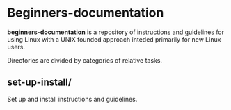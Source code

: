 
# Beginners-documentation

**beginners-documentation** is a repository of instructions and guidelines for using Linux with a UNIX founded approach inteded primarily for new Linux users.

Directories are divided by categories of relative tasks.

## set-up-install/

Set up and install instructions and guidelines.


